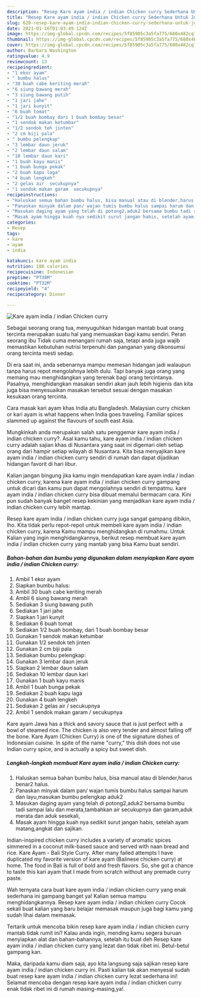 ```yaml
---
description: "Resep Kare ayam india / indian Chicken curry Sederhana Untuk Jualan"
title: "Resep Kare ayam india / indian Chicken curry Sederhana Untuk Jualan"
slug: 620-resep-kare-ayam-india-indian-chicken-curry-sederhana-untuk-jualan
date: 2021-01-16T01:03:49.124Z
image: https://img-global.cpcdn.com/recipes/5f85905c3a5fa775/680x482cq70/kare-ayam-india-indian-chicken-curry-foto-resep-utama.jpg
thumbnail: https://img-global.cpcdn.com/recipes/5f85905c3a5fa775/680x482cq70/kare-ayam-india-indian-chicken-curry-foto-resep-utama.jpg
cover: https://img-global.cpcdn.com/recipes/5f85905c3a5fa775/680x482cq70/kare-ayam-india-indian-chicken-curry-foto-resep-utama.jpg
author: Barbara Washington
ratingvalue: 4.9
reviewcount: 13
recipeingredient:
- "1 ekor ayam"
- " bumbu halus"
- "30 buah cabe keriting merah"
- "6 siung bawang merah"
- "3 siung bawang putih"
- "1 jari jahe"
- "1 jari kunyit"
- "6 buah tomat"
- "1/2 buah bombay dari 1 buah bombay besar"
- "1 sendok makan ketumbar"
- "1/2 sendok teh jinten"
- "2 cm biji pala"
- " bumbu pelengkap"
- "3 lembar daun jeruk"
- "2 lembar daun salam"
- "10 lembar daun kari"
- "1 buah kayu manis"
- "1 buah bunga pekak"
- "2 buah kapu laga"
- "4 buah lengkeh"
- "2 gelas air  secukupnya"
- "1 sendok makan garam  secukupnya"
recipeinstructions:
- "Haluskan semua bahan bumbu halus, bisa manual atau di blender,harus benar2 halus."
- "Panaskan minyak dalam pan/ wajan tumis bumbu halus sampai harum dan layu,masukan bumbu pelengkap aduk2"
- "Masukan daging ayam yang telah di potong2,aduk2 bersama bumbu tadi sampai lalu dan merata,tambahkan air secukupnya dan garam,aduk merata dan aduk sesekali,"
- "Masak ayam hingga kuah nya sedikit surut jangan habis, setelah ayam matang,angkat dan sajikan."
categories:
- Resep
tags:
- kare
- ayam
- india

katakunci: kare ayam india 
nutrition: 188 calories
recipecuisine: Indonesian
preptime: "PT38M"
cooktime: "PT32M"
recipeyield: "4"
recipecategory: Dinner

---
```



![Kare ayam india / indian Chicken curry](https://img-global.cpcdn.com/recipes/5f85905c3a5fa775/680x482cq70/kare-ayam-india-indian-chicken-curry-foto-resep-utama.jpg)

Sebagai seorang orang tua, menyuguhkan hidangan mantab buat orang tercinta merupakan suatu hal yang memuaskan bagi kamu sendiri. Peran seorang ibu Tidak cuma menangani rumah saja, tetapi anda juga wajib memastikan kebutuhan nutrisi terpenuhi dan panganan yang dikonsumsi orang tercinta mesti sedap.

Di era  saat ini, anda sebenarnya mampu memesan hidangan jadi walaupun tanpa harus repot mengolahnya lebih dulu. Tapi banyak juga orang yang memang mau menghidangkan yang terenak bagi orang tercintanya. Pasalnya, menghidangkan masakan sendiri akan jauh lebih higienis dan kita juga bisa menyesuaikan masakan tersebut sesuai dengan masakan kesukaan orang tercinta. 

Cara masak kari ayam khas India atu Bangladesh. Malaysian curry chicken or kari ayam is what happens when India goes traveling. Familiar spices slammed up against the flavours of south east Asia.

Mungkinkah anda merupakan salah satu penggemar kare ayam india / indian chicken curry?. Asal kamu tahu, kare ayam india / indian chicken curry adalah sajian khas di Nusantara yang saat ini digemari oleh setiap orang dari hampir setiap wilayah di Nusantara. Kita bisa menyajikan kare ayam india / indian chicken curry sendiri di rumah dan dapat dijadikan hidangan favorit di hari libur.

Kalian jangan bingung jika kamu ingin mendapatkan kare ayam india / indian chicken curry, karena kare ayam india / indian chicken curry gampang untuk dicari dan kamu pun dapat mengolahnya sendiri di tempatmu. kare ayam india / indian chicken curry bisa dibuat memalui bermacam cara. Kini pun sudah banyak banget resep kekinian yang menjadikan kare ayam india / indian chicken curry lebih mantap.

Resep kare ayam india / indian chicken curry juga sangat gampang dibikin, lho. Kita tidak perlu repot-repot untuk membeli kare ayam india / indian chicken curry, karena Kamu mampu menghidangkan di rumahmu. Untuk Kalian yang ingin menghidangkannya, berikut resep membuat kare ayam india / indian chicken curry yang mantab yang bisa Kamu buat sendiri.

<!--inarticleads1-->

##### Bahan-bahan dan bumbu yang digunakan dalam menyiapkan Kare ayam india / indian Chicken curry:

1. Ambil 1 ekor ayam
1. Siapkan  bumbu halus:
1. Ambil 30 buah cabe keriting merah
1. Ambil 6 siung bawang merah
1. Sediakan 3 siung bawang putih
1. Sediakan 1 jari jahe
1. Siapkan 1 jari kunyit
1. Sediakan 6 buah tomat
1. Sediakan 1/2 buah bombay, dari 1 buah bombay besar
1. Gunakan 1 sendok makan ketumbar
1. Gunakan 1/2 sendok teh jinten
1. Gunakan 2 cm biji pala
1. Sediakan  bumbu pelengkap:
1. Gunakan 3 lembar daun jeruk
1. Siapkan 2 lembar daun salam
1. Sediakan 10 lembar daun kari
1. Gunakan 1 buah kayu manis
1. Ambil 1 buah bunga pekak
1. Sediakan 2 buah kapu laga
1. Gunakan 4 buah lengkeh
1. Sediakan 2 gelas air / secukupnya
1. Ambil 1 sendok makan garam / secukupnya


Kare ayam Jawa has a thick and savory sauce that is just perfect with a bowl of steamed rice. The chicken is also very tender and almost falling off the bone. Kare Ayam (Chicken Curry) is one of the signature dishes of Indonesian cuisine. In spite of the name &#34;curry,&#34; this dish does not use Indian curry spice, and is actually a spicy but sweet dish. 

<!--inarticleads2-->

##### Langkah-langkah membuat Kare ayam india / indian Chicken curry:

1. Haluskan semua bahan bumbu halus, bisa manual atau di blender,harus benar2 halus.
1. Panaskan minyak dalam pan/ wajan tumis bumbu halus sampai harum dan layu,masukan bumbu pelengkap aduk2
1. Masukan daging ayam yang telah di potong2,aduk2 bersama bumbu tadi sampai lalu dan merata,tambahkan air secukupnya dan garam,aduk merata dan aduk sesekali,
1. Masak ayam hingga kuah nya sedikit surut jangan habis, setelah ayam matang,angkat dan sajikan.


Indian-inspired chicken curry includes a variety of aromatic spices simmered in a coconut milk-based sauce and served with naan bread and rice. Kare Ayam - Bali Style Curry. After many failed attempts I have duplicated my favorite version of kare ayam (Balinese chicken curry) at home. The food in Bali is full of bold and fresh flavors. So, she got a chance to taste this kari ayam that I made from scratch without any premade curry paste. 

Wah ternyata cara buat kare ayam india / indian chicken curry yang enak sederhana ini gampang banget ya! Kalian semua mampu menghidangkannya. Resep kare ayam india / indian chicken curry Cocok sekali buat kalian yang baru belajar memasak maupun juga bagi kamu yang sudah lihai dalam memasak.

Tertarik untuk mencoba bikin resep kare ayam india / indian chicken curry mantab tidak rumit ini? Kalau anda ingin, mending kamu segera buruan menyiapkan alat dan bahan-bahannya, setelah itu buat deh Resep kare ayam india / indian chicken curry yang lezat dan tidak ribet ini. Betul-betul gampang kan. 

Maka, daripada kamu diam saja, ayo kita langsung saja sajikan resep kare ayam india / indian chicken curry ini. Pasti kalian tak akan menyesal sudah buat resep kare ayam india / indian chicken curry lezat sederhana ini! Selamat mencoba dengan resep kare ayam india / indian chicken curry enak tidak ribet ini di rumah masing-masing,ya!.

